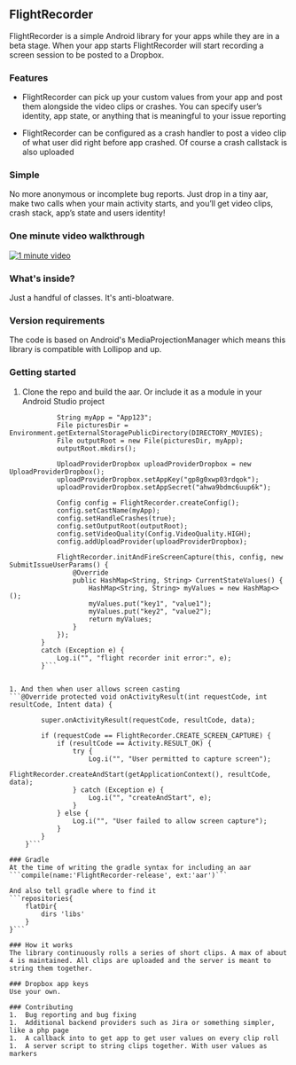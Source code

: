 ## FlightRecorder
FlightRecorder is a simple Android library for your apps while they are in a beta stage. When your app starts FlightRecorder will start recording a screen session to be posted to a Dropbox.

### Features

* FlightRecorder can pick up your custom values from your app and post them alongside the video clips or crashes. You can specify user’s identity, app state, or anything that is meaningful to your issue reporting

* FlightRecorder can be configured as a crash handler to post a video clip of what user did right before app crashed. Of course a crash callstack is also uploaded

### Simple
No more anonymous or incomplete bug reports. Just drop in a tiny aar, make two calls when your main activity starts, and you’ll get video clips, crash stack, app’s state and users identity!

### One minute video walkthrough

[![1 minute video](http://img.youtube.com/vi/jfVwJJCTKls/0.jpg)](http://www.youtube.com/watch?v=jfVwJJCTKls)

### What's inside?

Just a handful of classes. It's anti-bloatware.

### Version requirements

The code is based on Android's MediaProjectionManager which means this library is compatible with Lollipop and up.

### Getting started
1. Clone the repo and build the aar. Or include it as a module in your Android Studio project
```try {
			String myApp = "App123";
            File picturesDir = Environment.getExternalStoragePublicDirectory(DIRECTORY_MOVIES);
            File outputRoot = new File(picturesDir, myApp);
            outputRoot.mkdirs();

            UploadProviderDropbox uploadProviderDropbox = new UploadProviderDropbox();
            uploadProviderDropbox.setAppKey("gp8g0xwp03rdqok");
            uploadProviderDropbox.setAppSecret("ahwa9bdmc6uup6k");

            Config config = FlightRecorder.createConfig();
            config.setCastName(myApp);
            config.setHandleCrashes(true);
            config.setOutputRoot(outputRoot);
            config.setVideoQuality(Config.VideoQuality.HIGH);
            config.addUploadProvider(uploadProviderDropbox);

            FlightRecorder.initAndFireScreenCapture(this, config, new SubmitIssueUserParams() {
                @Override
                public HashMap<String, String> CurrentStateValues() {
                    HashMap<String, String> myValues = new HashMap<>();
                    myValues.put("key1", "value1");
                    myValues.put("key2", "value2");
                    return myValues;
                }
            });
        }
        catch (Exception e) {
            Log.i("", "flight recorder init error:", e);
        }```


1. And then when user allows screen casting
```@Override protected void onActivityResult(int requestCode, int resultCode, Intent data) {

        super.onActivityResult(requestCode, resultCode, data);

        if (requestCode == FlightRecorder.CREATE_SCREEN_CAPTURE) {
            if (resultCode == Activity.RESULT_OK) {
                try {
					Log.i("", "User permitted to capture screen");
                    FlightRecorder.createAndStart(getApplicationContext(), resultCode, data);
                } catch (Exception e) {
                    Log.i("", "createAndStart", e);
                }
            } else {
				Log.i("", "User failed to allow screen capture");
            }
        }
    }```

### Gradle
At the time of writing the gradle syntax for including an aar
```compile(name:'FlightRecorder-release', ext:'aar')```

And also tell gradle where to find it
```repositories{
    flatDir{
        dirs 'libs'
    }
}```

### How it works
The library continuously rolls a series of short clips. A max of about 4 is maintained. All clips are uploaded and the server is meant to string them together.

### Dropbox app keys
Use your own.

### Contributing
1.	Bug reporting and bug fixing
1.	Additional backend providers such as Jira or something simpler, like a php page
1.	A callback into to get app to get user values on every clip roll
1.	A server script to string clips together. With user values as markers
